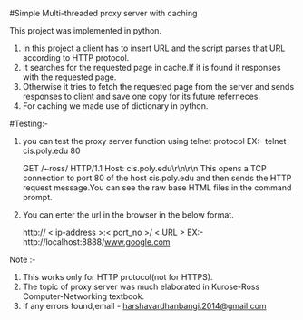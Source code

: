 #Simple Multi-threaded proxy server with caching

This project was implemented in python.

1. In this project a client has to insert URL and the script parses that URL according to HTTP protocol.
2. It searches for the requested page in cache.If it is found it responses with the requested page.
3. Otherwise it tries to fetch the requested page from the server and sends responses
   to client and save one copy for its future referneces.
4. For caching we made use of dictionary in python.

#Testing:-
1. you can test the proxy server function using telnet protocol
EX:-
    telnet cis.poly.edu 80

	GET /~ross/ HTTP/1.1
	Host: cis.poly.edu\r\n\r\n
	This opens a TCP connection to port 80 of the host cis.poly.edu and then sends the 
	HTTP request message.You can see the raw base HTML files in the command prompt.

2. You can enter the url in the browser in the below format.

     http:// < ip-address >:< port_no >/ < URL >
     EX:-http://localhost:8888/www.google.com

 Note :- 
   1. This works only for HTTP protocol(not for HTTPS).
   2. The topic of proxy server was much elaborated in Kurose-Ross Computer-Networking textbook.
   3. If any errors found,email - harshavardhanbangi.2014@gmail.com
